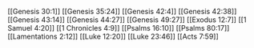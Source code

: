 [[Genesis 30:1]]
[[Genesis 35:24]]
[[Genesis 42:4]]
[[Genesis 42:38]]
[[Genesis 43:14]]
[[Genesis 44:27]]
[[Genesis 49:27]]
[[Exodus 12:7]]
[[1 Samuel 4:20]]
[[1 Chronicles 4:9]]
[[Psalms 16:10]]
[[Psalms 80:17]]
[[Lamentations 2:12]]
[[Luke 12:20]]
[[Luke 23:46]]
[[Acts 7:59]]

